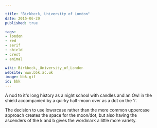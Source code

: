 ```yaml
---

title: "Birkbeck, University of London"
date: 2015-06-20
published: true

tags:
- london
- red
- serif
- shield
- crest
- animal

wiki: Birkbeck,_University_of_London
website: www.bbk.ac.uk
image: bbk.gif
id: bbk
---
```


A nod to it's long history as a night school with candles and an Owl in the shield accompanied by a quirky half-moon over as a dot on the 'i'.

The decision to use lowercase rather than the more common uppercase approach creates the space for the moon/dot, but also having the ascenders of the k and b gives the wordmark a little more variety.
